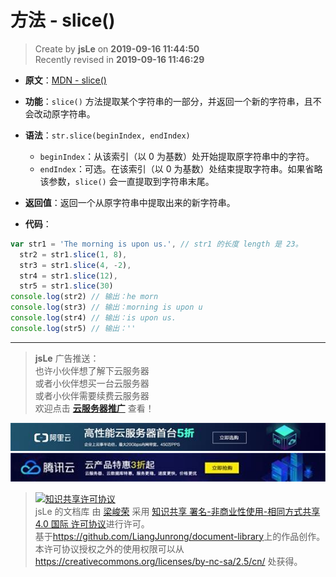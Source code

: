 # 方法 - slice()

> Create by **jsLe** on **2019-09-16 11:44:50**  
> Recently revised in **2019-09-16 11:46:29**

- **原文**：[MDN - slice()](https://developer.mozilla.org/zh-CN/docs/Web/JavaScript/Reference/Global_Objects/String/slice)

- **功能**：`slice()` 方法提取某个字符串的一部分，并返回一个新的字符串，且不会改动原字符串。

- **语法**：`str.slice(beginIndex, endIndex)`

  - `beginIndex`：从该索引（以 0 为基数）处开始提取原字符串中的字符。
  - `endIndex`：可选。在该索引（以 0 为基数）处结束提取字符串。如果省略该参数，`slice()` 会一直提取到字符串末尾。

- **返回值**：返回一个从原字符串中提取出来的新字符串。

- **代码**：

```js
var str1 = 'The morning is upon us.', // str1 的长度 length 是 23。
  str2 = str1.slice(1, 8),
  str3 = str1.slice(4, -2),
  str4 = str1.slice(12),
  str5 = str1.slice(30)
console.log(str2) // 输出：he morn
console.log(str3) // 输出：morning is upon u
console.log(str4) // 输出：is upon us.
console.log(str5) // 输出：''
```

---

> **jsLe** 广告推送：  
> 也许小伙伴想了解下云服务器  
> 或者小伙伴想买一台云服务器  
> 或者小伙伴需要续费云服务器  
> 欢迎点击 **[云服务器推广](https://github.com/LiangJunrong/document-library/blob/master/other-library/Monologue/%E7%A8%B3%E9%A3%9F%E8%89%B0%E9%9A%BE.md)** 查看！

[![图](../../../../public-repertory/img/z-small-seek-ali-3.jpg)](https://promotion.aliyun.com/ntms/act/qwbk.html?userCode=w7hismrh)
[![图](../../../../public-repertory/img/z-small-seek-tencent-2.jpg)](https://cloud.tencent.com/redirect.php?redirect=1014&cps_key=49f647c99fce1a9f0b4e1eeb1be484c9&from=console)

> <a rel="license" href="http://creativecommons.org/licenses/by-nc-sa/4.0/"><img alt="知识共享许可协议" style="border-width:0" src="https://i.creativecommons.org/l/by-nc-sa/4.0/88x31.png" /></a><br /><span xmlns:dct="http://purl.org/dc/terms/" property="dct:title">jsLe 的文档库</span> 由 <a xmlns:cc="http://creativecommons.org/ns#" href="https://github.com/LiangJunrong/document-library" property="cc:attributionName" rel="cc:attributionURL">梁峻荣</a> 采用 <a rel="license" href="http://creativecommons.org/licenses/by-nc-sa/4.0/">知识共享 署名-非商业性使用-相同方式共享 4.0 国际 许可协议</a>进行许可。<br />基于<a xmlns:dct="http://purl.org/dc/terms/" href="https://github.com/LiangJunrong/document-library" rel="dct:source">https://github.com/LiangJunrong/document-library</a>上的作品创作。<br />本许可协议授权之外的使用权限可以从 <a xmlns:cc="http://creativecommons.org/ns#" href="https://creativecommons.org/licenses/by-nc-sa/2.5/cn/" rel="cc:morePermissions">https://creativecommons.org/licenses/by-nc-sa/2.5/cn/</a> 处获得。
